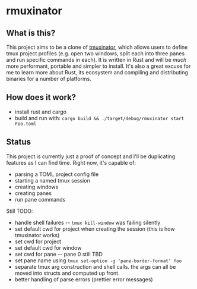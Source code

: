 # rmuxinator

## What is this?
This project aims to be a clone of [tmuxinator](https://github.com/tmuxinator/tmuxinator), which allows users to define
tmux project profiles (e.g. open two windows, split each into three panes and
run specific commands in each). It is written in Rust and will be _much_
more performant, portable and simpler to install. It's also a great excuse for
me to learn more about Rust, its ecosystem and compiling and distributing
binaries for a number of platforms.

## How does it work?
- install rust and cargo
- build and run with: `cargo build && ./target/debug/rmuxinator start Foo.toml`

## Status
This project is currently just a proof of concept and I'll be duplicating
features as I can find time. Right now, it's capable of:
- parsing a TOML project config file
- starting a named tmux session
- creating windows
- creating panes
- run pane commands

Still TODO:
- handle shell failures -- `tmux kill-window` was failing silently
- set default cwd for project when creating the session (this is how tmuxinator
works)
- set cwd for project
- set default cwd for window
- set cwd for pane -- pane 0 still TBD
- set pane name using `tmux set-option -g 'pane-border-format' foo`
- separate tmux arg construction and shell calls. the args can all be moved
into structs and computed up front.
- better handling of parse errors (prettier error messages)
